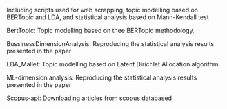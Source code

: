 Including scripts used for web scrapping, topic modelling based on BERTopic and LDA, and statistical analysis based on Mann-Kendall test  


BertTopic:  Topic modelling based on thee BERTopic methodology. 

BussinessDimensionAnalysis: Reproducing the statistical analysis results presented in the paper
 
LDA_Mallet: Topic modelling based on Latent Dirichlet Allocation algorithm.

ML-dimension analysis: Reproducing the statistical analysis results presented in the paper

Scopus-api: Downloading articles from scopus databased
